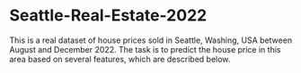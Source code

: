 # Seattle-Real-Estate-2022
This is a real dataset of house prices sold in Seattle, Washing, USA between August and December 2022. The task is to predict the house price in this area based on several features, which are described below.
